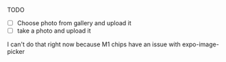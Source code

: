 TODO

- [ ] Choose photo from gallery and upload it
- [ ] take a photo and upload it

I can't do that right now because M1 chips have an issue with expo-image-picker
